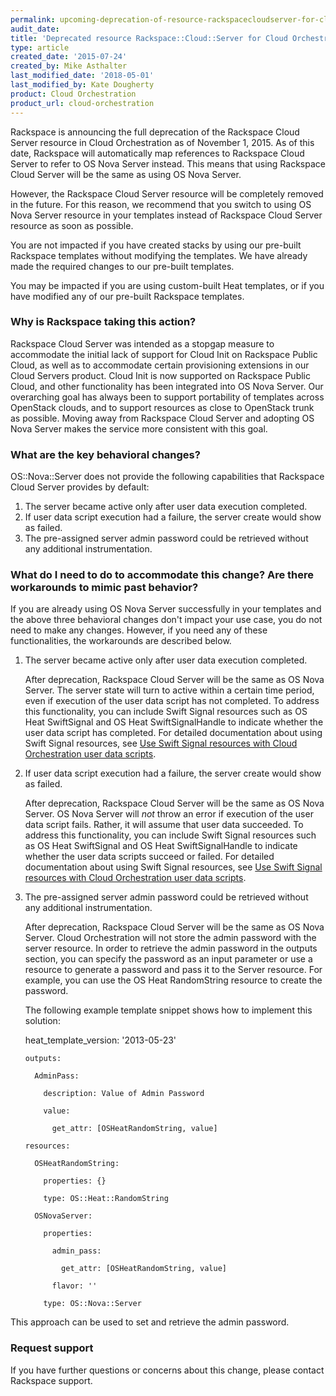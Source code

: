 ```yaml
---
permalink: upcoming-deprecation-of-resource-rackspacecloudserver-for-cloud-orchestration/
audit_date:
title: 'Deprecated resource Rackspace::Cloud::Server for Cloud Orchestration'
type: article
created_date: '2015-07-24'
created_by: Mike Asthalter
last_modified_date: '2018-05-01'
last_modified_by: Kate Dougherty
product: Cloud Orchestration
product_url: cloud-orchestration
---
```


Rackspace is announcing the full deprecation of the Rackspace Cloud Server
resource in Cloud Orchestration as of November 1, 2015. As of this date,
Rackspace will automatically map references to Rackspace Cloud Server to refer
to OS Nova Server instead. This means that using Rackspace Cloud Server will
be the same as using OS Nova Server.

However, the Rackspace Cloud Server resource will be completely removed in the
future. For this reason, we recommend that you switch to using OS Nova Server
resource in your templates instead of Rackspace Cloud Server resource as soon
as possible.

You are not impacted if you have created stacks by using our pre-built
Rackspace templates without modifying the templates. We have already made the
required changes to our pre-built templates.

You may be impacted if you are using custom-built Heat templates, or if
you have modified any of our pre-built Rackspace templates.

### Why is Rackspace taking this action?

Rackspace Cloud Server was intended as a stopgap measure to accommodate the
initial lack of support for Cloud Init on Rackspace Public Cloud, as well
as to accommodate certain provisioning extensions in our Cloud Servers
product. Cloud Init is now supported on Rackspace Public Cloud, and other
functionality has been integrated into OS Nova Server. Our overarching
goal has always been to support portability of templates across
OpenStack clouds, and to support resources as close to OpenStack trunk as
possible. Moving away from Rackspace Cloud Server and adopting OS Nova Server
makes the service more consistent with this goal.

### What are the key behavioral changes?

OS::Nova::Server does not provide the following capabilities
that Rackspace Cloud Server provides by default:

1.  The server became active only after user data execution completed.
2.  If user data script execution had a failure, the server create would show
    as failed.
3.  The pre-assigned server admin password could be retrieved without any
    additional instrumentation.

### What do I need to do to accommodate this change? Are there workarounds to mimic past behavior?

If you are already using OS Nova Server successfully in your templates
and the above three behavioral changes don't impact your use case, you
do not need to make any changes. However, if you need any of these
functionalities, the workarounds are described below.

1.  The server became active only after user data execution completed.

    After deprecation, Rackspace Cloud Server will be the same
    as OS Nova Server. The server state will turn to active within a
    certain time period, even if execution of the user data script has
    not completed. To address this functionality, you can include Swift
    Signal resources such as OS Heat SwiftSignal and OS Heat SwiftSignalHandle
    to indicate whether the user data script has completed. For detailed
    documentation about using Swift Signal resources, see [Use Swift Signal resources with Cloud Orchestration user data scripts](/how-to/using-swift-signal-resources-to-determine-status-for-cloud-orchestration-user-data-scripts).

2.  If user data script execution had a failure, the server create would
    show as failed.

    After deprecation, Rackspace Cloud Server will be the same
    as OS Nova Server. OS Nova Server will *not* throw an error if execution
    of the user data script fails. Rather, it will assume that user data
    succeeded. To address this functionality, you can include Swift
    Signal resources such as OS Heat SwiftSignal and OS Heat SwiftSignalHandle
    to indicate whether the user data scripts succeed or failed. For detailed
    documentation about using Swift Signal resources, see [Use Swift Signal resources with Cloud Orchestration user data scripts](/how-to/using-swift-signal-resources-to-determine-status-for-cloud-orchestration-user-data-scripts).

3.  The pre-assigned server admin password could be retrieved without
    any additional instrumentation.

    After deprecation, Rackspace Cloud Server will be the same
    as OS Nova Server. Cloud Orchestration will not store the admin
    password with the server resource. In order to retrieve the admin
    password in the outputs section, you can specify the password as an
    input parameter or use a resource to generate a password and pass it
    to the Server resource. For example, you can use the OS Heat RandomString
    resource to create the password.

    The following example template snippet shows how to implement this
    solution:

    heat_template_version: '2013-05-23'

        outputs:

          AdminPass:

            description: Value of Admin Password

            value:

              get_attr: [OSHeatRandomString, value]

        resources:

          OSHeatRandomString:

            properties: {}

            type: OS::Heat::RandomString

          OSNovaServer:

            properties:

              admin_pass:

                get_attr: [OSHeatRandomString, value]

              flavor: ''

            type: OS::Nova::Server

This approach can be used to set and retrieve the admin password.

### Request support

If you have further questions or concerns about this change, please contact
Rackspace support.
